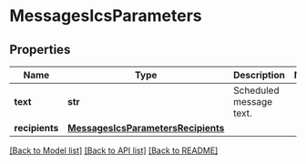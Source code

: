 # MessagesIcsParameters

## Properties
Name | Type | Description | Notes
------------ | ------------- | ------------- | -------------
**text** | **str** | Scheduled message text. | 
**recipients** | [**MessagesIcsParametersRecipients**](MessagesIcsParametersRecipients.md) |  | 

[[Back to Model list]](../README.md#documentation-for-models) [[Back to API list]](../README.md#documentation-for-api-endpoints) [[Back to README]](../README.md)


